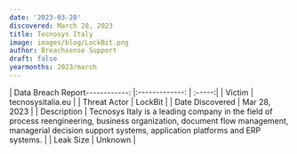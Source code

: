 ```yaml
---
date: '2023-03-28'
discovered: March 28, 2023
title: Tecnosys Italy
image: images/blog/LockBit.png
author: Breachsense Support
draft: false
yearmonths: 2023/march
---
```


| Data Breach Report------------:     |:-------------:    | :-----:|
| Victim      | tecnosysitalia.eu      | 
| Threat Actor      | LockBit      | 
| Date Discovered      | Mar 28, 2023      | 
| Description      | Tecnosys Italy is a leading company in the field of process reengineering, business organization, document flow management, managerial decision support systems, application platforms and ERP systems.      | 
| Leak Size      | Unknown      | 

